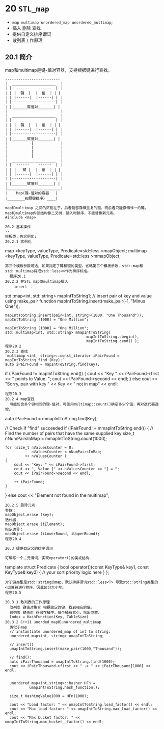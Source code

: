 20 `STL_map`
==

- `map multimap unordered_map unordered_multimap`;
- 插入 删除 查找
- 提供自定义排序谓词
- 散列表工作原理

20.1 简介
--
map和multimap是键-值对容器，支持根据键进行查找。

```
-------------------------
|  ____________________  |
| |  ------    ------  | |
| | |  键  |  |  值  | | | 
| | |------|  |------| | |
| |--------------------| |
| |_______键值对_______| |
|                        |
|  ____________________  |
| |  ------    ------  | |
| | |  键  |  |  值  | | | 
| | |------|  |------| | |
| |--------------------| |
| |_______键值对_______| |
|           |            |
|           |            |
|           |            |
|           |            |
|  ____________________  |
| |  ------    ------  | |
| | |   键 |  |  值  | | | 
| | |------|  |------| | |
| |--------------------| |
| |_______键值对_______| |
|________________________|
|    Map(键-值对的容器   |
|________按照键排序）____|

map和multimap 之间的区别在于，后者能够存储重复的键，而前者只能存储惟一的键。
map和multimap内部结构像二叉树，插入时排序，不能替换新元素。
#include <map>

20.2 基本操作
--
模板类，先实例化;
20.2.1 实例化
```
map <keyType, valueType, Predicate=std::less <keyType>>mapObject;
multimap <keyType, valueType, Predicate=std::less <keyType> >mmapObject;
```
第三个模板参数可选，如果指定了键和键的类型，省略第三个模板参数，std::map和std::multimap将把std::less<>作为排序标准。
  程序20.1
20.2.2 在STL map或multimap插入
    insert ：
```
std::map<int, std::string> mapIntToString1;
// insert pair of key and value using make_pair function
mapIntToString.insert(make_pair(-1, "Minus One"));
```
mapIntToString.insert(pair<int, string>(1000, "One Thousand"));
mapIntToString [1000] = "One Million";

mapIntToString [1000] = "One Million";
std::multimap<int, std::string> mmapIntToString(
                                     mapIntToString.cbegin(), 
                                     mapIntToString.cend() );
程序20.2
20.2.3 查找
`multimap <int, string>::const_iterator iPairFound = mapIntToString.find (Key);`
auto iPairFound = mapIntToString.find(Key);
```
if (iPairFound != mapIntToString.end())
{
    cout << "Key " << iPairFound->first << " points to Value: ";
    cout << iPairFound->second << endl;
}
else
    cout << "Sorry, pair with key " << Key << " not in map" << endl;
```
程序20.3
20.2.4 map查找
  可能包含多个键相同的键-值对，可使用multimap::count()确定多少个值，再对迭代器递增。
```
auto iPairFound = mmapIntToString.find(Key);

// Check if "find" succeeded
if (iPairFound != mmapIntToString.end())
{
    // Find the number of pairs that have the same supplied key
    size_t nNumPairsInMap = mmapIntToString.count(1000);

    for (size_t nValuesCounter = 0;
                nValuesCounter < nNumPairsInMap;
             ++ nValuesCounter )
    {
        cout << "Key: " << iPairFound->first;
        cout << ", Value [" << nValuesCounter << "] = ";
        cout << iPairFound->second << endl;

        ++ iPairFound;
    }
}
else
    cout << "Element not found in the multimap";
```
20.2.5 删除元素
参数：
mapObject.erase (key);
迭代器：
mapObject.erase (iElement);
指定边界：
mapObject.erase (iLowerBound, iUpperBound);
程序20.4

20.3 提供自定义的排序谓词
--
可编写一个二元谓词，实现operator()的类或结构：
```
template <typename T>
struct Predicate
{
    bool operator()(const KeyType& key1, const KeyType& key2)
    {
        // your sort priority logic here
    }
};
```
对于键类型是std::string的map，默认排序谓词std::less<T> 导致std::string类型的<运算符进行排序，因此区分大小写。
程序20.5

20.3.1 散列表的工作原理
  散列表 键值对集合 根据给定的键，找到相应的值。
  散列表 键值对 存储在桶中，每个桶有索引，指出位置。
  Index = HashFunction(Key, TableSize)
20.3.2 C++11 unorded_map和unordered_multimap
  类似于map
  // instantiate unordered_map of int to string:
  unordered_map<int, string> umapIntToString;

  // insert()
  umapIntToString.insert(make_pair(1000,"Thousand"));

  // find():
  auto iPairThousand = umapIntToString.find(1000);
  cout << iPairThousand->first << " -> " << iPairThousand[1000] << endl;


  unordered_map<int,string>::hasher HFn =
           umapIntToString.hash_function();

  size_t HashingValue1000 = HFn(1000);

  cout << "Load factor: " << umapIntToString.load_factor() << endl;
  cout << "Max load factor: " << umapIntToString.max_load_factor() << endl;
  cout << "Max bucket factor: " << umapIntToString.max_bucket__factor() << endl;
